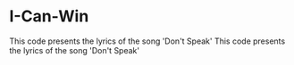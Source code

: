# I-Can-Win
This code presents the lyrics of the song 'Don't Speak'
This code presents the lyrics of the song 'Don't Speak'